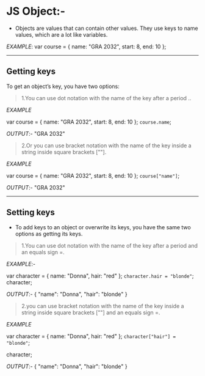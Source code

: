 # JS Object:-
  - Objects are values that can contain other values. They use keys to name values, which are a lot like variables.
 
*EXAMPLE*:
       var course = {
            name: "GRA 2032",
            start: 8,
            end: 10
                    };
___
## Getting keys

To get an object’s key, you have two options:

> 1.You can use dot notation with the name of the key after a period ..

*EXAMPLE*

var course = {
       name: "GRA 2032",
       start: 8,
       end: 10
};
​
`course.name`;

*OUTPUT*:- "GRA 2032"

> 2.Or you can use bracket notation with the name of the key inside a string inside square brackets [""].

*EXAMPLE*

var course = {
       name: "GRA 2032",
       start: 8,
       end: 10
};
​
`course["name"]`;

*OUTPUT*:- "GRA 2032"
___
## Setting keys

- To add keys to an object or overwrite its keys, you have the same two options as getting its keys.

> 1.You can use dot notation with the name of the key after a period and an equals sign =.

*EXAMPLE*:-

var character = {
       name: "Donna",
       hair: "red"
};
​
`character.hair = "blonde"`;
​
character;

*OUTPUT*:-
{
       "name": "Donna",
       "hair": "blonde"
}

> 2.you can use bracket notation with the name of the key inside a string inside square brackets [""] and an equals sign =.

*EXAMPLE*

var character = {
       name: "Donna",
       hair: "red"
};
`character["hair"] = "blonde"`;

​character;

*OUTPUT*:-
{
       "name": "Donna",
       "hair": "blonde"
}
























